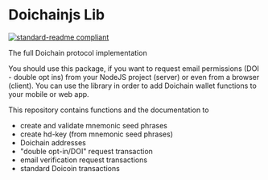 # Doichainjs Lib
[![standard-readme compliant](https://img.shields.io/badge/readme%20style-standard-brightgreen.svg?style=flat-square)](https://github.com/RichardLitt/standard-readme)

The full Doichain protocol implementation

You should use this package, if you want to request email permissions (DOI - double opt ins) from your NodeJS project (server) or even from a browser (client). You can use the library in order to add Doichain wallet functions to your mobile or web app.

This repository contains functions and the documentation to
- create and validate mnemonic seed phrases
- create hd-key (from mnemonic seed phrases)
- Doichain addresses
- "double opt-in/DOI" request transaction
- email verification request transactions
- standard Doicoin transactions
